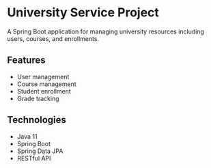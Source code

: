 # University Service Project

A Spring Boot application for managing university resources including users, courses, and enrollments.

## Features
- User management
- Course management
- Student enrollment
- Grade tracking

## Technologies
- Java 11
- Spring Boot
- Spring Data JPA
- RESTful API 